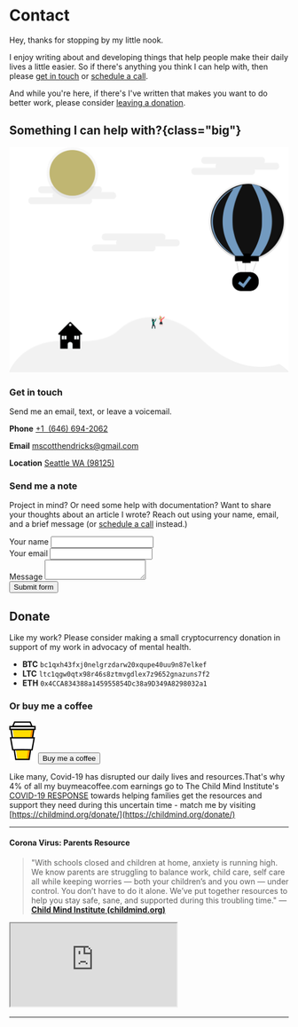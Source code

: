 # Contact

Hey, thanks for stopping by my little nook.

I enjoy writing about and developing things that help people make their daily lives a little easier. So if there's anything you think I can help with, then please [get in touch](#get-in-touch) or [schedule a call](#schedule-a-call).

And while you're here, if there's I've written that makes you want to do better work, please consider [leaving a donation](#donate).

## Something I can help with?{class="big"}

![support](../src/assets/svg/support.svg)

### Get in touch

Send me an email, text, or leave a voicemail.

**Phone** [+1 ‪ (646) 694-2062](tel:+16466942062)

**Email** [mscotthendricks@gmail.com](mailto:mscotthendricks@gmail.com)

**Location** [Seattle WA (98125)](https://www.google.com/maps/place/Seattle,+WA+98125)

### Send me a note

Project in mind? Or need some help with documentation? Want to share your thoughts about an article I wrote? Reach out using your name, email, and a brief message (or [schedule a call](#schedule-a-call) instead.)

<p>
<form name="contact" method="post" v-on:submit.prevent="handleSubmit" action="/success/" data-netlify="true" data-netlify-honeypot="bot-field">
  <input type="hidden" name="form-name" value="contact" />
  <p hidden>
    <label>
      Don’t fill this out: <input name="bot-field" />
    </label>
  </p>
  <div class="sender-info">
    <div class="group">
      <label for="name" class="form-input-label">Your name</label>
      <input class="form-input" required type="text" name="name" v-model="formData.name" />
      <span class="bar"></span>
    </div>
    <div class="group">
      <label class="form-input-label" for="email">Your email</label>
      <input class="form-input" required type="email" name="email" v-model="formData.email" />
      <span class="bar"></span>
    </div>
  </div>
  <div class="group message-wrapper">
    <label class="form-input-label" for="message">Message</label>
    <textarea required class="form-input" name="message" v-model="formData.message"></textarea>
    <span class="bar"></span>
  </div>
  <a class="link-button" href="#">
    <button type="submit">Submit form</button>
  </a>
</form>
</p>

## Donate

Like my work? Please consider making a small cryptocurrency donation in support of my work in advocacy of mental health.

- **BTC** `bc1qxh43fxj0nelgrzdarw20xqupe40uu9n87elkef`
- **LTC** `ltc1qgw0qtx98r46s8ztmvgdlex7z9652gnazuns7f2`
- **ETH** `0x4CCA834388a145955854Dc38a9D349A8298032a1`

### Or buy me a coffee

[![Buy me a coffee](../src/assets/svg/bmc.svg)](https://www.buymeacoff.ee/mscotthendricks)
<a class="link-button" href="https://www.buymeacoff.ee/mscotthendricks">
<button class="">Buy me a coffee </button>
</a>

Like many, Covid-19 has disrupted our daily lives and resources.That's why 4% of all my buymeacoffee.com earnings go to The Child Mind Institute's [COVID-19 RESPONSE](https://childmind.org/coping-during-covid-19-resources-for-parents/) towards helping families get the resources and support they need during this uncertain time - match me by visiting [https://childmind.org/donate/](https://childmind.org/donate/)

---

#### Corona Virus: Parents Resource

> "With schools closed and children at home, anxiety is running high. We know parents are struggling to balance work, child care, self care all while keeping worries — both your children’s and you own — under control. You don’t have to do it alone. We’ve put together resources to help you stay safe, sane, and supported during this troubling time." — **[Child Mind Institute (childmind.org)](https://childmind.org/donate)**

<div class="youtube">
<iframe src="https://www.youtube.com/embed/aYlXLMaFzgU"  allowfullscreen></iframe>
</div>

---
